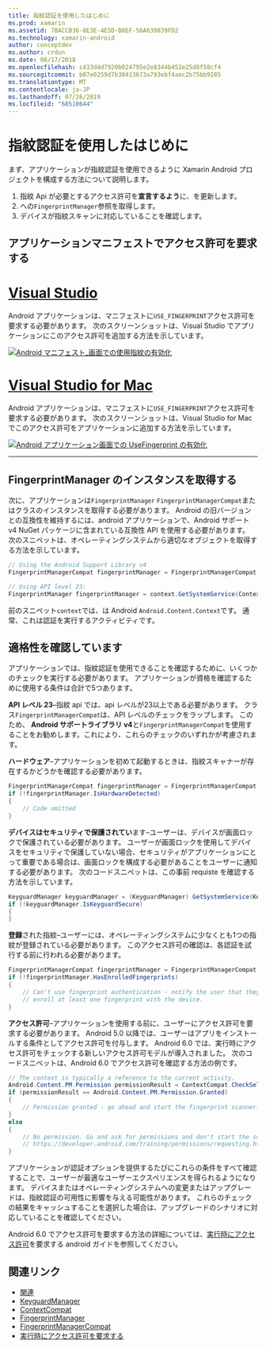 ```yaml
---
title: 指紋認証を使用したはじめに
ms.prod: xamarin
ms.assetid: 7BACCB36-8E3E-4E5D-B8EF-56A639839FD2
ms.technology: xamarin-android
author: conceptdev
ms.author: crdun
ms.date: 08/17/2018
ms.openlocfilehash: c433d4d7920b024795e2e8344b452e25d8f58cf4
ms.sourcegitcommit: b07e0259d7b30413673a793ebf4aec2b75bb9285
ms.translationtype: MT
ms.contentlocale: ja-JP
ms.lasthandoff: 07/26/2019
ms.locfileid: "68510644"
---
```

# <a name="getting-started-with-fingerprint-authentication"></a>指紋認証を使用したはじめに

まず、アプリケーションが指紋認証を使用できるように Xamarin Android プロジェクトを構成する方法について説明します。

1. 指紋 Api が必要とするアクセス許可を**宣言するよう**に、を更新します。
2. への`FingerprintManager`参照を取得します。
3. デバイスが指紋スキャンに対応していることを確認します。

## <a name="requesting-permissions-in-the-application-manifest"></a>アプリケーションマニフェストでアクセス許可を要求する

# <a name="visual-studiotabwindows"></a>[Visual Studio](#tab/windows)

Android アプリケーションは、マニフェストに`USE_FINGERPRINT`アクセス許可を要求する必要があります。 次のスクリーンショットは、Visual Studio でアプリケーションにこのアクセス許可を追加する方法を示しています。

[![Android マニフェスト\_画面での使用指紋の有効化](get-started-images/fingerprint-01-vs.png)](get-started-images/fingerprint-01-vs.png#lightbox) 

# <a name="visual-studio-for-mactabmacos"></a>[Visual Studio for Mac](#tab/macos)

Android アプリケーションは、マニフェストに`USE_FINGERPRINT`アクセス許可を要求する必要があります。 次のスクリーンショットは、Visual Studio for Mac でこのアクセス許可をアプリケーションに追加する方法を示しています。

[![Android アプリケーション画面での UseFingerprint の有効化](get-started-images/fingerprint-01-xs.png)](get-started-images/fingerprint-01-xs.png#lightbox) 

-----

## <a name="getting-an-instance-of-the-fingerprintmanager"></a>FingerprintManager のインスタンスを取得する

次に、アプリケーションは`FingerprintManager` `FingerprintManagerCompat`またはクラスのインスタンスを取得する必要があります。 Android の旧バージョンとの互換性を維持するには、android アプリケーションで、Android サポート v4 NuGet パッケージに含まれている互換性 API を使用する必要があります。 次のスニペットは、オペレーティングシステムから適切なオブジェクトを取得する方法を示しています。 

```csharp
// Using the Android Support Library v4
FingerprintManagerCompat fingerprintManager = FingerprintManagerCompat.From(context);

// Using API level 23:
FingerprintManager fingerprintManager = context.GetSystemService(Context.FingerprintService) as FingerprintManager;
```  

前のスニペット`context`では、は Android `Android.Content.Context`です。 通常、これは認証を実行するアクティビティです。

## <a name="checking-for-eligibility"></a>適格性を確認しています

アプリケーションでは、指紋認証を使用できることを確認するために、いくつかのチェックを実行する必要があります。 アプリケーションが資格を確認するために使用する条件は合計で5つあります。  

**API レベル 23**&ndash;指紋 api では、api レベルが23以上である必要があります。 クラス`FingerprintManagerCompat`は、API レベルのチェックをラップします。 このため、 **Android サポートライブラリ v4**と`FingerprintManagerCompat`を使用することをお勧めします。これにより、これらのチェックのいずれかが考慮されます。

**ハードウェア**&ndash;アプリケーションを初めて起動するときは、指紋スキャナーが存在するかどうかを確認する必要があります。

```csharp
FingerprintManagerCompat fingerprintManager = FingerprintManagerCompat.From(context);
if (!fingerprintManager.IsHardwareDetected)
{
    // Code omitted
}
```

**デバイスはセキュリティで保護されてい**ます&ndash;ユーザーは、デバイスが画面ロックで保護されている必要があります。 ユーザーが画面ロックを使用してデバイスをセキュリティで保護していない場合、セキュリティがアプリケーションにとって重要である場合は、画面ロックを構成する必要があることをユーザーに通知する必要があります。 次のコードスニペットは、この事前 requiste を確認する方法を示しています。

```csharp
KeyguardManager keyguardManager = (KeyguardManager) GetSystemService(KeyguardService);
if (!keyguardManager.IsKeyguardSecure)
{
}
```

**登録**された指紋&ndash;ユーザーには、オペレーティングシステムに少なくとも1つの指紋が登録されている必要があります。 このアクセス許可の確認は、各認証を試行する前に行われる必要があります。

```csharp
FingerprintManagerCompat fingerprintManager = FingerprintManagerCompat.From(context);
if (!fingerprintManager.HasEnrolledFingerprints)
{
    // Can't use fingerprint authentication - notify the user that they need to
    // enroll at least one fingerprint with the device.
}
```

**アクセス許可**&ndash;アプリケーションを使用する前に、ユーザーにアクセス許可を要求する必要があります。 Android 5.0 以降では、ユーザーはアプリをインストールする条件としてアクセス許可を付与します。 Android 6.0 では、実行時にアクセス許可をチェックする新しいアクセス許可モデルが導入されました。 次のコードスニペットは、Android 6.0 でアクセス許可を確認する方法の例です。

```csharp
// The context is typically a reference to the current activity.
Android.Content.PM.Permission permissionResult = ContextCompat.CheckSelfPermission(context, Manifest.Permission.UseFingerprint);
if (permissionResult == Android.Content.PM.Permission.Granted)
{
    // Permission granted - go ahead and start the fingerprint scanner.
}
else
{
    // No permission. Go and ask for permissions and don't start the scanner. See
    // https://developer.android.com/training/permissions/requesting.html
}
```

アプリケーションが認証オプションを提供するたびにこれらの条件をすべて確認することで、ユーザーが最適なユーザーエクスペリエンスを得られるようになります。 デバイスまたはオペレーティングシステムへの変更またはアップグレードは、指紋認証の可用性に影響を与える可能性があります。 これらのチェックの結果をキャッシュすることを選択した場合は、アップグレードのシナリオに対応していることを確認してください。

Android 6.0 でアクセス許可を要求する方法の詳細については、[実行時にアクセス許可](https://developer.android.com/training/permissions/requesting.html)を要求する android ガイドを参照してください。

## <a name="related-links"></a>関連リンク

- [関連](xref:Android.Content.Context)
- [KeyguardManager](xref:Android.App.KeyguardManager)
- [ContextCompat](https://developer.android.com/reference/android/support/v4/content/ContextCompat)
- [FingerprintManager](https://developer.android.com/reference/android/hardware/fingerprint/FingerprintManager.html)
- [FingerprintManagerCompat](https://developer.android.com/reference/android/support/v4/hardware/fingerprint/FingerprintManagerCompat.html)
- [実行時にアクセス許可を要求する](https://developer.android.com/training/permissions/requesting.html)
